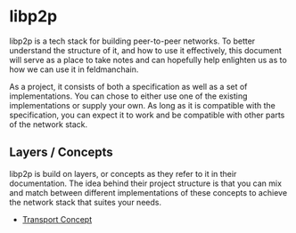# libp2p

libp2p is a tech stack for building peer-to-peer networks. To better understand the structure of it, and how to use it effectively, this document will serve as a place to take notes and can hopefully help enlighten us as to how we can use it in feldmanchain.

As a project, it consists of both a specification as well as a set of implementations. You can chose to either use one of the existing implementations or supply your own. As long as it is compatible with the specification, you can expect it to work and be compatible with other parts of the network stack.

## Layers / Concepts

libp2p is build on layers, or concepts as they refer to it in their documentation. The idea behind their project structure is that you can mix and match between different implementations of these concepts to achieve the network stack that suites your needs.

* [Transport Concept](./LIBP2P_CONCEPT_TRANSPORT.md)
